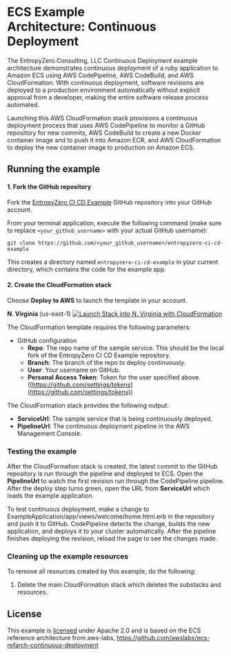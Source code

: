 # ECS Example Architecture: Continuous Deployment

The EntropyZero Consulting, LLC Continuous Deployment example architecture demonstrates continuous deployment of a ruby application to Amazon ECS using AWS CodePipeline, AWS CodeBuild, and AWS CloudFormation. With continuous deployment, software revisions are deployed to a production environment automatically without explicit approval from a developer, making the entire software release process automated.

Launching this AWS CloudFormation stack provisions a continuous deployment process that uses AWS CodePipeline to monitor a GitHub repository for new commits, AWS CodeBuild to create a new Docker container image and to push it into Amazon ECR, and AWS CloudFormation to deploy the new container image to production on Amazon ECS.

## Running the example

#### 1. Fork the GitHub repository

Fork the [EntropyZero CI CD Example](https://github.com/EntropyZero/entropyzero-ci-cd-example) GitHub repository into your GitHub account.

From your terminal application, execute the following command (make sure to replace `<your_github_username>` with your actual GitHub username):

```console
git clone https://github.com/<your_github_username>/entropyzero-ci-cd-example
```

This creates a directory named `entropyzero-ci-cd-example` in your current directory, which contains the code for the example app.

#### 2. Create the CloudFormation stack

Choose **Deploy to AWS** to launch the template in your account.

**N. Virginia** (us-east-1) [![Launch Stack into N. Virginia with CloudFormation](/images/deploy-to-aws.png)](https://console.aws.amazon.com/cloudformation/home?region=us-east-1#/stacks/new?stackName=entropyzero-ci-cd-example&templateURL=https://s3.amazonaws.com/e0-example-continuous-deployment/e0-example-continuous-deployment.yaml)

The CloudFormation template requires the following parameters:

- GitHub configuration
  - **Repo**: The repo name of the sample service.  This should be the local fork of the EntropyZero CI CD Example repository.
  - **Branch**: The branch of the repo to deploy continuously.
  - **User**: Your username on GitHub.
  - **Personal Access Token**: Token for the user specified above. ([https://github.com/settings/tokens](https://github.com/settings/tokens))

The CloudFormation stack provides the following output:

- **ServiceUrl**: The sample service that is being continuously deployed.
- **PipelineUrl**: The continuous deployment pipeline in the AWS Management Console.

### Testing the example

After the CloudFormation stack is created, the latest commit to the GitHub repository is run through the pipeline and deployed to ECS. Open the **PipelineUrl** to watch the first revision run through the CodePipeline pipeline. After the deploy step turns green, open the URL from **ServiceUrl** which loads the example application.

To test continuous deployment, make a change to ExampleApplication/app/views/welcome/home.html.erb in the repository and push it to GitHub. CodePipeline detects the change, builds the new application, and deploys it to your cluster automatically. After the pipeline finishes deploying the revision, reload the page to see the changes made.

### Cleaning up the example resources

To remove all resources created by this example, do the following:

1. Delete the main CloudFormation stack which deletes the substacks and resources.

## License

This example is [licensed][license] under Apache 2.0 and is based on the ECS reference architecture from aws-labs,
https://github.com/awslabs/ecs-refarch-continuous-deployment

[license]: AWS_CI_CD_Configuration/LICENSE
